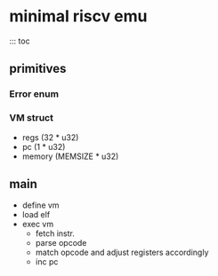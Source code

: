 # minimal riscv emu

::: toc

## primitives

### Error enum

### VM struct

- regs (32 * u32)
- pc (1 * u32)
- memory (MEMSIZE * u32)

## main

- define vm
- load elf
- exec vm
   - fetch instr.
   - parse opcode
   - match opcode and adjust registers accordingly
   - inc pc